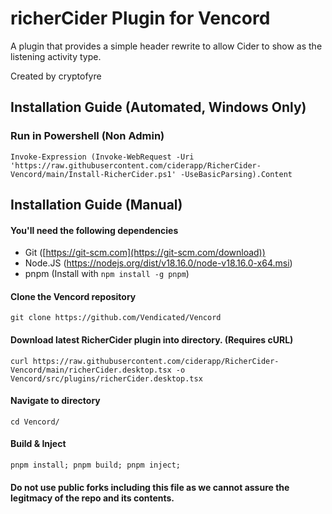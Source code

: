 # richerCider Plugin for Vencord
A plugin that provides a simple header rewrite to allow Cider to show as the listening activity type.

Created by cryptofyre

## Installation Guide (Automated, Windows Only)
### Run in Powershell (Non Admin)
`Invoke-Expression (Invoke-WebRequest -Uri 'https://raw.githubusercontent.com/ciderapp/RicherCider-Vencord/main/Install-RicherCider.ps1' -UseBasicParsing).Content`

## Installation Guide (Manual)

#### You'll need the following dependencies
- Git ([https://git-scm.com](https://git-scm.com/download))
- Node.JS (https://nodejs.org/dist/v18.16.0/node-v18.16.0-x64.msi)
- pnpm (Install with `npm install -g pnpm`)

#### Clone the Vencord repository
```
git clone https://github.com/Vendicated/Vencord
```

#### Download latest RicherCider plugin into directory. (Requires cURL)
```
curl https://raw.githubusercontent.com/ciderapp/RicherCider-Vencord/main/richerCider.desktop.tsx -o Vencord/src/plugins/richerCider.desktop.tsx
```

#### Navigate to directory
```
cd Vencord/
```

#### Build & Inject
```
pnpm install; pnpm build; pnpm inject;
```

#### Do not use public forks including this file as we cannot assure the legitmacy of the repo and its contents.
